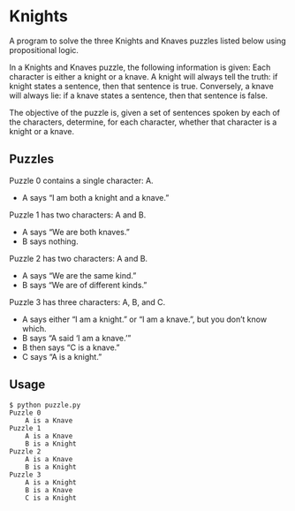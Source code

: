# Knights

A program to solve the three Knights and Knaves puzzles listed below using propositional logic. 

In a Knights and Knaves puzzle, the following information is given: Each character is either a knight or a knave. 
A knight will always tell the truth: if knight states a sentence, then that sentence is true. Conversely, a knave will always lie: 
if a knave states a sentence, then that sentence is false. 

The objective of the puzzle is, given a set of sentences spoken by each of 
the characters, determine, for each character, whether that character is a knight or a knave.

## Puzzles

Puzzle 0 contains a single character: A.
  - A says “I am both a knight and a knave.”
  
Puzzle 1 has two characters: A and B.
- A says “We are both knaves.”
- B says nothing.

Puzzle 2 has two characters: A and B.
- A says “We are the same kind.”
- B says “We are of different kinds.”

Puzzle 3 has three characters: A, B, and C.
- A says either “I am a knight.” or “I am a knave.”, but you don’t know which.
- B says “A said ‘I am a knave.’”
- B then says “C is a knave.”
- C says “A is a knight.”

## Usage

```
$ python puzzle.py
Puzzle 0
    A is a Knave
Puzzle 1
    A is a Knave
    B is a Knight
Puzzle 2
    A is a Knave
    B is a Knight
Puzzle 3
    A is a Knight
    B is a Knave
    C is a Knight
```
